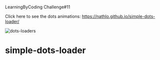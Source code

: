 LearningByCoding Challenge#11

Click here to see the dots animations: https://nathlo.github.io/simple-dots-loader/

![dots-loaders](https://user-images.githubusercontent.com/39729374/151455761-27b01aa2-b021-426d-b7c1-6e25f7046bc1.png)

# simple-dots-loader
